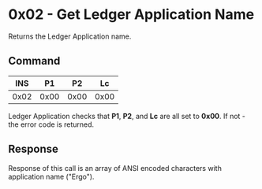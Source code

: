 # 0x02 - Get Ledger Application Name
Returns the Ledger Application name.

## Command
| INS | P1 | P2 | Lc |
| --- | --- | --- | --- |
| 0x02 | 0x00 | 0x00 | 0x00 |

Ledger Application checks that **P1**, **P2**, and **Lc** are all set to **0x00**. If not - the error code is returned.

## Response

Response of this call is an array of ANSI encoded characters with application name ("Ergo").
